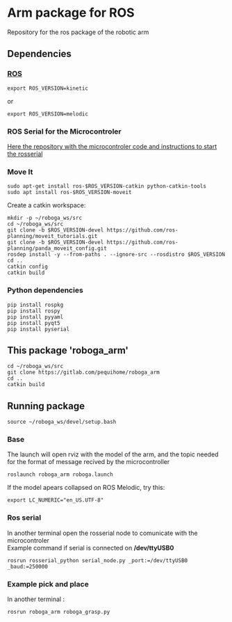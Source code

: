 # Arm package for ROS

Repository for the ros package of the robotic arm

## Dependencies

### [ROS](http://wiki.ros.org/ROS/Installation)

```shell
export ROS_VERSION=kinetic
```
or
```shell
export ROS_VERSION=melodic
```

### ROS Serial for the Microcontroler

[Here the repository with the microcontroler code and instructions to start the rosserial](https://gitlab.com/pequihome/arm-micro)


### Move It
```shell
sudo apt-get install ros-$ROS_VERSION-catkin python-catkin-tools
sudo apt install ros-$ROS_VERSION-moveit
```
Create a catkin workspace:
```shell
mkdir -p ~/roboga_ws/src
cd ~/roboga_ws/src
git clone -b $ROS_VERSION-devel https://github.com/ros-planning/moveit_tutorials.git
git clone -b $ROS_VERSION-devel https://github.com/ros-planning/panda_moveit_config.git
rosdep install -y --from-paths . --ignore-src --rosdistro $ROS_VERSION
cd ..
catkin config
catkin build
```

### Python dependencies
```shell
pip install rospkg
pip install rospy
pip install pyyaml
pip install pyqt5
pip install pyserial
```

## This package 'roboga_arm'
```shell
cd ~/roboga_ws/src
git clone https://gitlab.com/pequihome/roboga_arm
cd ..
catkin build
```


## Running package

```shell
source ~/roboga_ws/devel/setup.bash
```

### Base
The launch will open rviz with the model of the arm, and the topic needed for the format of message recived by the microcontroller
```shell
roslaunch roboga_arm roboga.launch
```
If the model apears collapsed on ROS Melodic, try this:
```shell
export LC_NUMERIC="en_US.UTF-8"
```

### Ros serial
In another terminal open the rosserial node to comunicate with the microcontroler   
Example command if serial is connected on **/dev/ttyUSB0**
```shell
rosrun rosserial_python serial_node.py _port:=/dev/ttyUSB0 _baud:=250000
```

### Example pick and place
In another terminal :
```shell
rosrun roboga_arm roboga_grasp.py
```